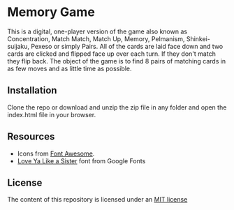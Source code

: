 # Memory Game

This is a digital, one-player version of the game also known as Concentration, 
Match Match, Match Up, Memory, Pelmanism, Shinkei-suijaku, Pexeso or simply Pairs.
All of the cards are laid face down and two cards are clicked and flipped face up over each turn.
If they don't match they flip back. The object of the game is to find 8 pairs of matching cards 
in as few moves and as little time as possible.


## Installation

Clone the repo or download and unzip the zip file in any folder and open the index.html file in your browser.


## Resources

* Icons from [Font Awesome](https://fontawesome.com/icons?d=gallery).
* [Love Ya Like a Sister](https://fonts.google.com/specimen/Love+Ya+Like+A+Sister) font from Google Fonts 


## License

The content of this repository is licensed under an [MIT license](https://choosealicense.com/licenses/mit/)
